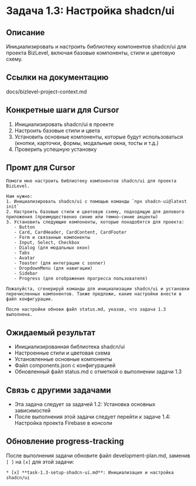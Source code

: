 # Задача 1.3: Настройка shadcn/ui

## Описание
Инициализировать и настроить библиотеку компонентов shadcn/ui для проекта BizLevel, включая базовые компоненты, стили и цветовую схему.

## Ссылки на документацию
docs/bizlevel-project-context.md


## Конкретные шаги для Cursor
1. Инициализировать shadcn/ui в проекте
2. Настроить базовые стили и цвета
3. Установить основные компоненты, которые будут использоваться (кнопки, карточки, формы, модальные окна, тосты и т.д.)
4. Проверить успешную установку

## Промт для Cursor
```
Помоги мне настроить библиотеку компонентов shadcn/ui для проекта BizLevel.

Нам нужно:
1. Инициализировать shadcn/ui с помощью команды `npx shadcn-ui@latest init`
2. Настроить базовые стили и цветовую схему, подходящую для делового приложения (преимущественно синие или темно-синие акценты)
3. Установить следующие компоненты, которые понадобятся для проекта:
   - Button
   - Card, CardHeader, CardContent, CardFooter
   - Form и связанные компоненты
   - Input, Select, Checkbox
   - Dialog (для модальных окон)
   - Tabs
   - Avatar
   - Toaster (для интеграции с sonner)
   - DropdownMenu (для навигации)
   - Sidebar
   - Progress (для отображения прогресса пользователя)

Пожалуйста, сгенерируй команды для инициализации shadcn/ui и установки перечисленных компонентов. Также предложи, какие настройки внести в файл конфигурации.

После настройки обнови файл status.md, указав, что задача 1.3 выполнена.
```

## Ожидаемый результат
- Инициализированная библиотека shadcn/ui
- Настроенные стили и цветовая схема
- Установленные основные компоненты
- Файл components.json с конфигурацией
- Обновленный файл status.md с отметкой о выполнении задачи 1.3

## Связь с другими задачами
- Эта задача следует за задачей 1.2: Установка основных зависимостей
- После выполнения этой задачи следует перейти к задаче 1.4: Настройка проекта Firebase в консоли

## Обновление progress-tracking
После выполнения задачи обновите файл development-plan.md, заменив `[ ]` на `[x]` для этой задачи:
```
* [x] **task-1.3-setup-shadcn-ui.md**: Инициализация и настройка shadcn/ui
```
